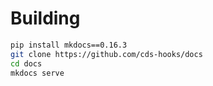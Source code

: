# Building

```sh
pip install mkdocs==0.16.3
git clone https://github.com/cds-hooks/docs
cd docs
mkdocs serve
```

